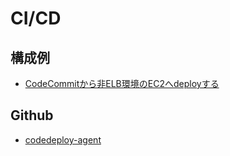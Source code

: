 # CI/CD
## 構成例
- [CodeCommitから非ELB環境のEC2へdeployする](./ec2)
## Github
- [codedeploy-agent](https://github.com/aws/aws-codedeploy-agent)